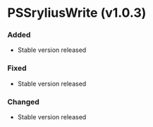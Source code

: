 # PSSryliusWrite (v1.0.3)

### Added
- Stable version released

### Fixed
- Stable version released

### Changed
- Stable version released
